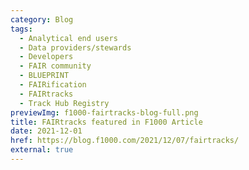 ```yaml
---
category: Blog
tags:
  - Analytical end users
  - Data providers/stewards
  - Developers
  - FAIR community
  - BLUEPRINT
  - FAIRification
  - FAIRtracks
  - Track Hub Registry
previewImg: f1000-fairtracks-blog-full.png
title: FAIRtracks featured in F1000 Article
date: 2021-12-01
href: https://blog.f1000.com/2021/12/07/fairtracks/
external: true
---
```

